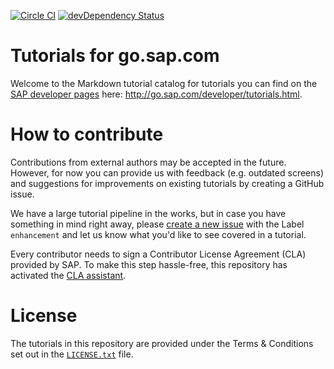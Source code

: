 [![Circle CI](https://circleci.com/gh/SAPDocuments/Tutorials.svg?style=svg)](https://circleci.com/gh/SAPDocuments/Tutorials)
[![devDependency Status](https://david-dm.org/SAPDocuments/Tutorials/dev-status.svg)](https://david-dm.org/SAPDocuments/Tutorials?type=dev)

# Tutorials for go.sap.com
Welcome to the Markdown tutorial catalog for tutorials you can find on the [SAP developer pages](http://go.sap.com/developer.html) here: <http://go.sap.com/developer/tutorials.html>.


# How to contribute
Contributions from external authors may be accepted in the future. However, for now you can provide us with feedback (e.g. outdated screens) and suggestions for improvements on existing tutorials by creating a GitHub issue.

We have a large tutorial pipeline in the works, but in case you have something in mind right away, please [create a new issue](https://github.com/SAPDocuments/Tutorials/issues/new) with the Label `enhancement` and let us know what you'd like to see covered in a tutorial.

Every contributor needs to sign a Contributor License Agreement (CLA) provided by SAP. To make this step hassle-free, this repository has activated the [CLA assistant](https://cla-assistant.io).


# License
The tutorials in this repository are provided under the Terms & Conditions set out in the [`LICENSE.txt`](https://github.com/SAPDocuments/Tutorials/blob/master/LICENSE.txt) file.
